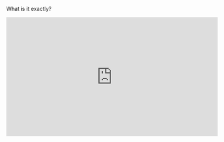 What is it exactly?

<iframe width="560" height="315" src="https://www.youtube.com/embed/e52nVG7wR2Q" title="YouTube video player" frameborder="0" allow="accelerometer; autoplay; clipboard-write; encrypted-media; gyroscope; picture-in-picture" allowfullscreen></iframe>
